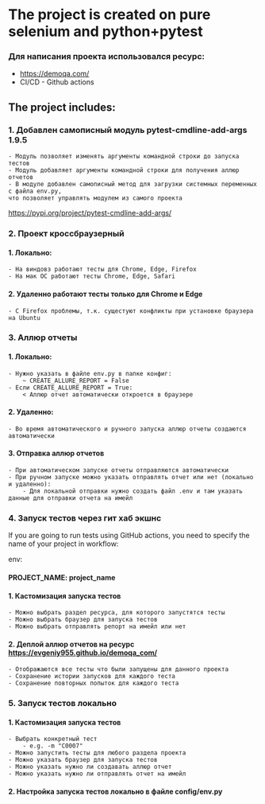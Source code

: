# The project is created on pure selenium and python+pytest

### Для написания проекта использовался ресурс:

- https://demoqa.com/
- CI/CD - Github actions

## The project includes:

### 1. Добавлен самописный модуль pytest-cmdline-add-args 1.9.5

    - Модуль позволяет изменять аргументы командной строки до запуска тестов
    - Модуль добавляет аргументы командной строки для получения аллюр отчетов
    - В модуле добавлен самописный метод для загрузки системных переменных с файла env.py, 
    что позволяет управлять модулем из самого проекта

https://pypi.org/project/pytest-cmdline-add-args/

### 2. Проект кроссбраузерный

#### 1. Локально:
    - На виндовз работают тесты для Chrome, Edge, Firefox
    - На мак ОС работают тесты Chrome, Edge, Safari

#### 2. Удаленно работают тесты только для Chrome и Edge
    - С Firefox проблемы, т.к. сущестуют конфликты при установке браузера на Ubuntu

### 3. Аллюр отчеты

#### 1. Локально:
    - Нужно указать в файле env.py в папке конфиг:
        ~ CREATE_ALLURE_REPORT = False
    - Если CREATE_ALLURE_REPORT = True:
        < Аллюр отчет автоматически откроется в браузере

#### 2. Удаленно:
    - Во время автоматического и ручного запуска аллюр отчеты создаются автоматически

#### 3. Отправка аллюр отчетов
    - При автоматическом запуске отчеты отправляются автоматически
    - При ручном запуске можно указать отправлять отчет или нет (локально и удаленно):
        - Для локальной отправки нужно создать файл .env и там указать данные для отправки отчета на имейл

### 4. Запуск тестов через гит хаб экшнс

If you are going to run tests using GitHub actions, you need to specify the name of your project in workflow:

env:
#### PROJECT_NAME: project_name

#### 1. Кастомизация запуска тестов
    - Можно выбрать раздел ресурса, для которого запустятся тесты
    - Можно выбрать браузер для запуска тестов
    - Можно выбрать отправлять репорт на имейл или нет

#### 2. Деплой аллюр отчетов на ресурс https://evgeniy955.github.io/demoqa_com/
    - Отображаются все тесты что были запущены для данного проекта
    - Сохранение истории запусков для каждого теста
    - Сохранение повторных попыток для каждого теста

### 5. Запуск тестов локально

#### 1. Кастомизация запуска тестов
    - Выбрать конкретный тест
        - e.g. -m "C0007"
    - Можно запустить тесты для любого раздела проекта
    - Можно указать браузер для запуска тестов
    - Можно указать нужно ли создавать аллюр отчет
    - Можно указать нужно ли отправлять отчет на имейл

#### 2. Настройка запуска тестов локально в файле config/env.py